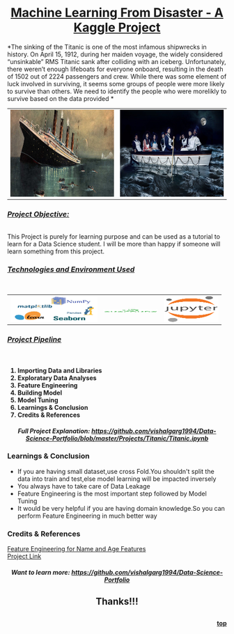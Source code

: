 <div id="top">
<a href="https://www.kaggle.com/c/titanic"><h1><center>Machine Learning From Disaster - A Kaggle Project</h1></center></a>
*The sinking of the Titanic is one of the most infamous shipwrecks in history. On April 15, 1912, during her maiden voyage, the widely considered “unsinkable” RMS Titanic sank after colliding with an iceberg. Unfortunately, there weren’t enough lifeboats for everyone onboard, resulting in the death of 1502 out of 2224 passengers and crew. While there was some element of luck involved in surviving, it seems some groups of people were more likely to survive than others. We need to identify the people who were morelikly to survive based on the data provided *
<table><tr>
<td> <img src="images/Titanic Sinks.jpg" alt="Titanic Sinking" style="width: 550px;height:200px"/> </td>
<td> <img src="images/Titanic Sinks1.jpg" alt="People saving their lives" style="width: 550px;height:200px"/> </td>
</tr></table>

<h3><u><i>Project Objective:</h3></u></i><br>
This Project is purely for learning purpose and can be used as a tutorial to learn for a Data Science student. I will be more than happy if someone will learn something from this project. 

<h3><u><i>Technologies and Environment Used</h3></u></i><br>
<table><tr>
<td> <img src="images/Technologies.jpg" alt="Libraries used" style="width: 200px;height:60px"/> </td>
<td> <img src="images/Anaconda.png" alt="Environment" style="width: 125px;height:6px"/> </td>
<td> <img src="images/Jupyter.png" alt="For Writing Code" style="width: 125px;height:60px"/> </td>
</tr></table>

<h3><u><i>Project Pipeline</h3></u></i><br>
<ol><h4><li>Importing Data and Libraries</li>
<li>Exploratary Data Analyses<br></li>
<li>Feature Engineering<br></li>
<li>Building Model<br></li>
<li>Model Tuning<br></li>
<li>Learnings & Conclusion<br></li>
<li>Credits & References<br></li>
</h4>
</ol>
<center><h4><i>Full Project Explanation: <a href="https://github.com/vishalgarg1994/Data-Science-Portfolio/blob/master/Projects/Titanic/Titanic.ipynb">https://github.com/vishalgarg1994/Data-Science-Portfolio/blob/master/Projects/Titanic/Titanic.ipynb</a></i></h4><center>

</div>


<h3>Learnings & Conclusion</h3>
<ul>
   <li>If you are having small dataset,use cross Fold.You shouldn't split the data into train and test,else model learning will be impacted inversely</li> 
    <li>You always have to take care of Data Leakage</li>
    <li>Feature Engineering is the most important step followed by Model Tuning</li>
    <li>It would be very helpful if you are having domain knowledge.So you can perform Feature Engineering in much better way</li>
</ul>

<h3>Credits & References</h3>
<a href="https://github.com/ahmedbesbes/How-to-score-0.8134-in-Titanic-Kaggle-Challenge/blob/master/article_1.ipynb">
Feature Engineering for Name and Age Features </a><br>
<a href ="https://www.kaggle.com/c/titanic/">Project Link</a>
<center><h4><i>Want to learn more: <a href="https://github.com/vishalgarg1994">https://github.com/vishalgarg1994/Data-Science-Portfolio</a></i></h4><center>
<center><h2>Thanks!!! <h2></center>
<a href="#top"><h4><p style="text-align:right;">top</p></a> 

